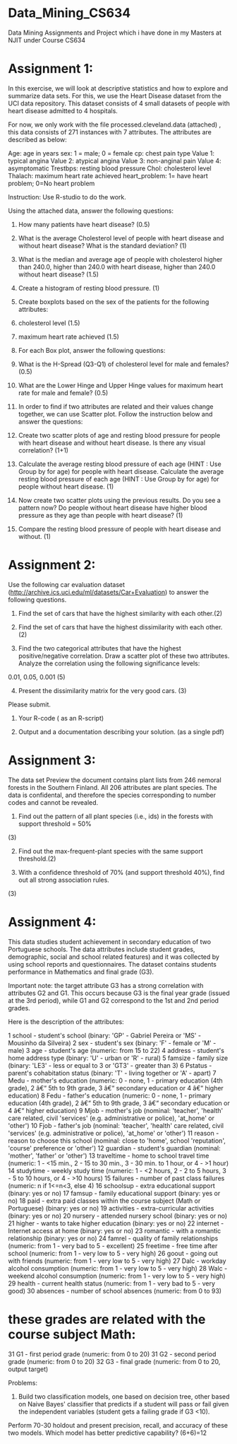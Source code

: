 # Data_Mining_CS634
Data Mining Assignments and Project which i have done in my Masters at NJIT under Course CS634

# Assignment 1:

In this exercise, we will look at descriptive statistics and how to explore and summarize data sets. For this, we use the Heart Disease dataset from the UCI data repository. This dataset consists of 4 small datasets of people with heart disease admitted to 4 hospitals.

For now, we only work with the file processed.cleveland.data (attached) , this data consists of 271 instances with 7 attributes. The attributes are described as below:

Age: age in years
sex: 1 = male; 0 = female
cp: chest pain type
Value 1: typical angina
Value 2: atypical angina
Value 3: non-anginal pain
Value 4: asymptomatic
Trestbps: resting blood pressure
Chol: cholesterol level
Thalach: maximum heart rate achieved
heart_problem: 1= have heart problem; 0=No heart problem
 

Instruction: Use R-studio to do the work.

Using the attached data, answer the following questions:

1. How many patients have heart disease? (0.5)

2. What is the average Cholesterol level of people with heart disease and without heart disease? What is the standard deviation? (1)

3. What is the median and average age of people with cholesterol higher than 240.0, higher than 240.0 with heart disease, higher than 240.0 without heart disease? (1.5)

4. Create a histogram of resting blood pressure. (1)

5. Create boxplots based on the sex of the patients for the following attributes:
  1. cholesterol level (1.5)
  2. maximum heart rate achieved (1.5)

6. For each Box plot, answer the following questions:
  1. What is the H-Spread (Q3-Q1) of cholesterol level for male and females? (0.5)
  2. What are the Lower Hinge and Upper Hinge values for maximum heart rate for male and female? (0.5)

7. In order to find if two attributes are related and their values change together, we can use Scatter plot. Follow the instruction below and answer the questions:
  1. Create two scatter plots of age and resting blood pressure for people with heart disease and without heart disease. Is there any visual correlation? (1+1)
  2. Calculate the average resting blood pressure of each age (HINT : Use Group by for age) for people with heart disease.  Calculate the average resting blood pressure of each age (HINT : Use Group by for age) for people without heart disease. (1)
  3. Now create two scatter plots using the previous results. Do you see a pattern now? Do people without heart disease have higher blood pressure as they age than people with heart disease? (1)

8. Compare the resting blood pressure of people with heart disease and without. (1)

# Assignment 2:


Use the following  car evaluation dataset (http://archive.ics.uci.edu/ml/datasets/Car+Evaluation) to answer the following questions.

1. Find the set of cars that have the highest similarity with each other.(2)

2. Find the set of cars that have the highest dissimilarity with each other. (2)

3. Find the two categorical attributes that have the highest positive/negative correlation. Draw a scatter plot of these two attributes. Analyze the correlation using the following significance levels:

0.01, 0.05, 0.001 (5)

4. Present the dissimilarity matrix for the very good cars.  (3)

Please submit.

1. Your R-code ( as an R-script)

3. Output and a documentation describing your solution. (as a single pdf)

# Assignment 3:

The data set Preview the document contains plant lists from 246 nemoral forests in the Southern Finland. All 206 attributes are plant species. The data is confidental, and therefore the species corresponding to number codes and cannot be revealed.

1. Find out the pattern of all plant species (i.e., ids) in the forests with support  threshold = 50%

(3)

2. Find out the max-frequent-plant species with the same support threshold.(2)

3. With a confidence threshold of 70% (and support threshold 40%), find out all strong association rules.

(3)

# Assignment 4:

This data studies student achievement in secondary education of two Portuguese schools. The data attributes include student grades, demographic, social and school related features) and it was collected by using school reports and questionnaires. The dataset contains students performance in Mathematics and final grade (G3).

Important note: the target attribute G3 has a strong correlation with attributes G2 and G1. This occurs because G3 is the final year grade (issued at the 3rd period), while G1 and G2 correspond to the 1st and 2nd period grades.

 

Here is the description of the attributes:

1 school - student's school (binary: 'GP' - Gabriel Pereira or 'MS' - Mousinho da Silveira)
2 sex - student's sex (binary: 'F' - female or 'M' - male)
3 age - student's age (numeric: from 15 to 22)
4 address - student's home address type (binary: 'U' - urban or 'R' - rural)
5 famsize - family size (binary: 'LE3' - less or equal to 3 or 'GT3' - greater than 3)
6 Pstatus - parent's cohabitation status (binary: 'T' - living together or 'A' - apart)
7 Medu - mother's education (numeric: 0 - none, 1 - primary education (4th grade), 2 â€“ 5th to 9th grade, 3 â€“ secondary education or 4 â€“ higher education)
8 Fedu - father's education (numeric: 0 - none, 1 - primary education (4th grade), 2 â€“ 5th to 9th grade, 3 â€“ secondary education or 4 â€“ higher education)
9 Mjob - mother's job (nominal: 'teacher', 'health' care related, civil 'services' (e.g. administrative or police), 'at_home' or 'other')
10 Fjob - father's job (nominal: 'teacher', 'health' care related, civil 'services' (e.g. administrative or police), 'at_home' or 'other')
11 reason - reason to choose this school (nominal: close to 'home', school 'reputation', 'course' preference or 'other')
12 guardian - student's guardian (nominal: 'mother', 'father' or 'other')
13 traveltime - home to school travel time (numeric: 1 - <15 min., 2 - 15 to 30 min., 3 - 30 min. to 1 hour, or 4 - >1 hour)
14 studytime - weekly study time (numeric: 1 - <2 hours, 2 - 2 to 5 hours, 3 - 5 to 10 hours, or 4 - >10 hours)
15 failures - number of past class failures (numeric: n if 1<=n<3, else 4)
16 schoolsup - extra educational support (binary: yes or no)
17 famsup - family educational support (binary: yes or no)
18 paid - extra paid classes within the course subject (Math or Portuguese) (binary: yes or no)
19 activities - extra-curricular activities (binary: yes or no)
20 nursery - attended nursery school (binary: yes or no)
21 higher - wants to take higher education (binary: yes or no)
22 internet - Internet access at home (binary: yes or no)
23 romantic - with a romantic relationship (binary: yes or no)
24 famrel - quality of family relationships (numeric: from 1 - very bad to 5 - excellent)
25 freetime - free time after school (numeric: from 1 - very low to 5 - very high)
26 goout - going out with friends (numeric: from 1 - very low to 5 - very high)
27 Dalc - workday alcohol consumption (numeric: from 1 - very low to 5 - very high)
28 Walc - weekend alcohol consumption (numeric: from 1 - very low to 5 - very high)
29 health - current health status (numeric: from 1 - very bad to 5 - very good)
30 absences - number of school absences (numeric: from 0 to 93)

# these grades are related with the course subject Math:
31 G1 - first period grade (numeric: from 0 to 20)
31 G2 - second period grade (numeric: from 0 to 20)
32 G3 - final grade (numeric: from 0 to 20, output target)

 

Problems:

1. Build two classification models, one based on decision tree, other based on Naive Bayes' classifier that predicts if a student will pass or fail given the independent variables (student gets a failing grade if G3 <10).

Perform 70-30 holdout and present precision, recall, and accuracy of these two models. Which model has better predictive capability?  (6+6)=12

